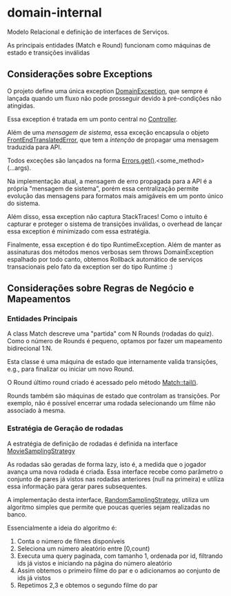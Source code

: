 # domain-internal

Modelo Relacional e definição de interfaces de Serviços.

As principais entidades (Match e Round) funcionam como máquinas de estado e transições inválidas 

## Considerações sobre Exceptions

O projeto define uma única exception [DomainException](https://github.com/cmuramoto/letscode/blob/47f1234b540e383ddebd375da17126027b72c09f/root/domain/movie-domain-internal/src/main/java/com/nc/domain/internal/DomainException.java#L20), que sempre é lançada
quando um fluxo não pode prosseguir devido à pré-condições não atingidas.

Essa exception é tratada em um ponto central no [Controller](https://github.com/cmuramoto/letscode/blob/47f1234b540e383ddebd375da17126027b72c09f/root/app/src/main/java/com/nc/app/api/v1/GameController.java#L141).

Além de uma *mensagem de sistema*, essa exceção encapsula o objeto [FrontEndTranslatedError](https://github.com/cmuramoto/letscode/blob/47f1234b540e383ddebd375da17126027b72c09f/root/domain/movie-domain-internal/src/main/java/com/nc/domain/base/FrontEndTranslatedError.java#L6), 
que tem a *intenção* de propagar uma mensagem traduzida para API.

Todos exceções são lançados na forma [Errors.get()](https://github.com/cmuramoto/letscode/blob/47f1234b540e383ddebd375da17126027b72c09f/root/domain/movie-domain-internal/src/main/java/com/nc/domain/internal/Errors.java#L158).<some_method>(...args).

Na implementação atual, a mensagem de erro propagada para a API é a própria "mensagem de sistema", porém essa centralização permite evolução das mensagens para formatos mais amigáveis em um ponto único do sistema.

Além disso, essa exception não captura StackTraces! Como o intuito é capturar e proteger o sistema de transições inválidas, o overhead de lançar essa exception é minimizado com essa estratégia.

Finalmente, essa exception é do tipo RuntimeException. Além de manter as assinaturas dos métodos menos verbosas sem throws DomainException espalhado por todo canto, obtemos Rollback automático de serviços transacionais pelo fato da exception ser do tipo Runtime :) 

## Considerações sobre Regras de Negócio e Mapeamentos

### Entidades Principais

A class Match descreve uma "partida" com N Rounds (rodadas do quiz). Como o número de Rounds é pequeno, optamos por fazer um mapeamento bidirecional 1:N.

Esta classe é uma máquina de estado que internamente valida transições, e.g., para finalizar ou iniciar um novo Round.

O Round último round criado é acessado pelo método [Match::tail()](https://github.com/cmuramoto/letscode/blob/92061a997eb74a5a4ee896a68de2cdc1c0b2e77d/root/domain/movie-domain-internal/src/main/java/com/nc/domain/internal/Match.java#L193).

Rounds também são máquinas de estado que controlam as transições. Por exemplo, não é possível encerrar uma rodada selecionando um filme não associado à mesma.

### Estratégia de Geração de rodadas

A estratégia de definição de rodadas é definida na interface [MovieSamplingStrategy](https://github.com/cmuramoto/letscode/blob/92061a997eb74a5a4ee896a68de2cdc1c0b2e77d/root/domain/movie-domain-internal/src/main/java/com/nc/domain/internal/MovieSamplingStrategy.java)

As rodadas são geradas de forma lazy, isto é, a medida que o jogador avança uma nova rodada é criada. Essa interface recebe como parâmetro o conjunto de pares já vistos nas rodadas anteriores (null na primeira) e utiliza essa informação para gerar pares subsequentes.

A implementação desta interface, [RandomSamplingStrategy](https://github.com/cmuramoto/letscode/blob/92061a997eb74a5a4ee896a68de2cdc1c0b2e77d/root/services/movie-services/src/main/java/com/nc/services/internal/RandomSamplingStrategy.java), utiliza um algoritmo simples que permite que poucas queries sejam realizadas no banco.

Essencialmente a ideia do algoritmo é:

1. Conta o número de filmes disponíveis 
2. Seleciona um número aleatório entre <span>[0,count)</span>
3. Executa uma query paginada, com tamanho 1, ordenada por id, filtrando ids já vistos e iniciando na página do número aleatório
4. Assim obtemos o primeiro filme do par e o adicionamos ao conjunto de ids já vistos
5. Repetimos 2,3 e obtemos o segundo filme do par
